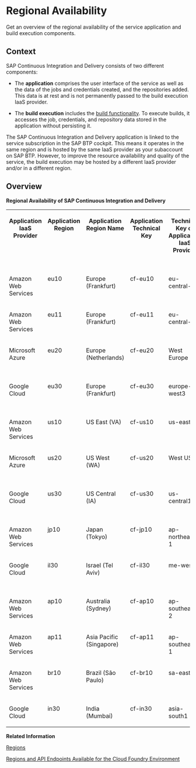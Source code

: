 <!-- loio7510e254d8384465a0a185ac59ebf723 -->

# Regional Availability

Get an overview of the regional availability of the service application and build execution components.



<a name="loio7510e254d8384465a0a185ac59ebf723__section_kgt_n31_ybc"/>

## Context

SAP Continuous Integration and Delivery consists of two different components:

-   The **application** comprises the user interface of the service as well as the data of the jobs and credentials created, and the repositories added. This data is at rest and is not permanently passed to the build execution IaaS provider.

-   The **build execution** includes the [build functionality](https://help.sap.com/docs/continuous-integration-and-delivery/sap-continuous-integration-and-delivery/concepts?version=Cloud#job-and-build). To execute builds, it accesses the job, credentials, and repository data stored in the application without persisting it.


The SAP Continuous Integration and Delivery application is linked to the service subscription in the SAP BTP cockpit. This means it operates in the same region and is hosted by the same IaaS provider as your subaccount on SAP BTP. However, to improve the resource availability and quality of the service, the build execution may be hosted by a different IaaS provider and/or in a different region.



<a name="loio7510e254d8384465a0a185ac59ebf723__section_p5g_kj1_ybc"/>

## Overview

**Regional Availability of SAP Continuous Integration and Delivery**


<table>
<tr>
<th valign="top">

Application IaaS Provider

</th>
<th valign="top">

Application Region

</th>
<th valign="top">

Application Region Name

</th>
<th valign="top">

Application Technical Key

</th>
<th valign="top">

Technical Key of Application IaaS Provider

</th>
<th valign="top">

Build Execution IaaS Provider

</th>
<th valign="top">

Build Execution Region Name

</th>
<th valign="top">

Technical Key of Build Execution IaaS Provider

</th>
</tr>
<tr>
<td valign="top">

Amazon Web Services

</td>
<td valign="top">

eu10

</td>
<td valign="top">

Europe \(Frankfurt\)

</td>
<td valign="top">

cf-eu10

</td>
<td valign="top">

eu-central-1

</td>
<td valign="top">

Amazon Web Services

</td>
<td valign="top">

Europe \(Ireland\)

</td>
<td valign="top">

eu-west-1

</td>
</tr>
<tr>
<td valign="top">

Amazon Web Services

</td>
<td valign="top">

eu11

</td>
<td valign="top">

Europe \(Frankfurt\)

</td>
<td valign="top">

cf-eu11

</td>
<td valign="top">

eu-central-1

</td>
<td valign="top">

Amazon Web Services

</td>
<td valign="top">

Europe \(Ireland\)

</td>
<td valign="top">

eu-west-1

</td>
</tr>
<tr>
<td valign="top">

Microsoft Azure

</td>
<td valign="top">

eu20

</td>
<td valign="top">

Europe \(Netherlands\)

</td>
<td valign="top">

cf-eu20

</td>
<td valign="top">

West Europe

</td>
<td valign="top">

Amazon Web Services

</td>
<td valign="top">

Europe \(Ireland\)

</td>
<td valign="top">

eu-west-1

</td>
</tr>
<tr>
<td valign="top">

Google Cloud

</td>
<td valign="top">

eu30

</td>
<td valign="top">

Europe \(Frankfurt\)

</td>
<td valign="top">

cf-eu30

</td>
<td valign="top">

europe-west3

</td>
<td valign="top">

Amazon Web Services

</td>
<td valign="top">

Europe \(Ireland\)

</td>
<td valign="top">

eu-west-1

</td>
</tr>
<tr>
<td valign="top">

Amazon Web Services

</td>
<td valign="top">

us10

</td>
<td valign="top">

US East \(VA\)

</td>
<td valign="top">

cf-us10

</td>
<td valign="top">

us-east-1

</td>
<td valign="top">

Amazon Web Services

</td>
<td valign="top">

US East \(VA\)

</td>
<td valign="top">

us-east-1

</td>
</tr>
<tr>
<td valign="top">

Microsoft Azure

</td>
<td valign="top">

us20

</td>
<td valign="top">

US West \(WA\)

</td>
<td valign="top">

cf-us20

</td>
<td valign="top">

West US 2

</td>
<td valign="top">

Amazon Web Services

</td>
<td valign="top">

US East \(VA\)

</td>
<td valign="top">

us-east-1

</td>
</tr>
<tr>
<td valign="top">

Google Cloud

</td>
<td valign="top">

us30

</td>
<td valign="top">

US Central \(IA\)

</td>
<td valign="top">

cf-us30

</td>
<td valign="top">

us-central1

</td>
<td valign="top">

Amazon Web Services

</td>
<td valign="top">

US East \(VA\)

</td>
<td valign="top">

us-east-1

</td>
</tr>
<tr>
<td valign="top">

Amazon Web Services

</td>
<td valign="top">

jp10

</td>
<td valign="top">

Japan \(Tokyo\)

</td>
<td valign="top">

cf-jp10

</td>
<td valign="top">

ap-northeast-1

</td>
<td valign="top">

Amazon Web Services

</td>
<td valign="top">

Japan \(Tokyo\)

</td>
<td valign="top">

ap-northeast-1

</td>
</tr>
<tr>
<td valign="top">

Google Cloud

</td>
<td valign="top">

il30

</td>
<td valign="top">

Israel \(Tel Aviv\)

</td>
<td valign="top">

cf-il30

</td>
<td valign="top">

me-west1

</td>
<td valign="top">

Amazon Web Services

</td>
<td valign="top">

Europe \(Ireland\)

</td>
<td valign="top">

eu-west-1

</td>
</tr>
<tr>
<td valign="top">

Amazon Web Services

</td>
<td valign="top">

ap10

</td>
<td valign="top">

Australia \(Sydney\)

</td>
<td valign="top">

cf-ap10

</td>
<td valign="top">

ap-southeast-2

</td>
<td valign="top">

Amazon Web Services

</td>
<td valign="top">

Australia \(Sydney\)

</td>
<td valign="top">

ap-southeast-2

</td>
</tr>
<tr>
<td valign="top">

Amazon Web Services

</td>
<td valign="top">

ap11

</td>
<td valign="top">

Asia Pacific \(Singapore\)

</td>
<td valign="top">

cf-ap11

</td>
<td valign="top">

ap-southeast-1

</td>
<td valign="top">

Amazon Web Services

</td>
<td valign="top">

Asia Pacific \(Singapore\)

</td>
<td valign="top">

ap-southeast-1

</td>
</tr>
<tr>
<td valign="top">

Amazon Web Services

</td>
<td valign="top">

br10

</td>
<td valign="top">

Brazil \(São Paulo\)

</td>
<td valign="top">

cf-br10

</td>
<td valign="top">

sa-east-1

</td>
<td valign="top">

Amazon Web Services

</td>
<td valign="top">

Brazil \(São Paulo\)

</td>
<td valign="top">

sa-east-1

</td>
</tr>
<tr>
<td valign="top">

Google Cloud

</td>
<td valign="top">

in30

</td>
<td valign="top">

India \(Mumbai\)

</td>
<td valign="top">

cf-in30

</td>
<td valign="top">

asia-south1

</td>
<td valign="top">

Google Cloud

</td>
<td valign="top">

India \(Mumbai\)

</td>
<td valign="top">

asia-south1

</td>
</tr>
</table>

**Related Information**  


[Regions](https://help.sap.com/docs/btp/sap-business-technology-platform/regions?version=Cloud)

[Regions and API Endpoints Available for the Cloud Foundry Environment](https://help.sap.com/docs/btp/sap-business-technology-platform/regions-and-api-endpoints-available-for-cloud-foundry-environment?version=Cloud)

